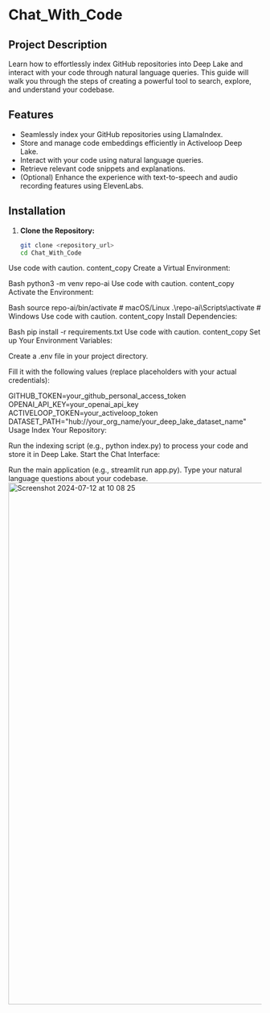 # Chat_With_Code

## Project Description

Learn how to effortlessly index GitHub repositories into Deep Lake and interact with your code through natural language queries. This guide will walk you through the steps of creating a powerful tool to search, explore, and understand your codebase.

## Features

- Seamlessly index your GitHub repositories using LlamaIndex.
- Store and manage code embeddings efficiently in Activeloop Deep Lake.
- Interact with your code using natural language queries.
- Retrieve relevant code snippets and explanations.
- (Optional) Enhance the experience with text-to-speech and audio recording features using ElevenLabs.

## Installation

1. **Clone the Repository:**
   ```bash
   git clone <repository_url>
   cd Chat_With_Code
Use code with caution.
content_copy
Create a Virtual Environment:

Bash
python3 -m venv repo-ai
Use code with caution.
content_copy
Activate the Environment:

Bash
source repo-ai/bin/activate  # macOS/Linux
.\repo-ai\Scripts\activate    # Windows
Use code with caution.
content_copy
Install Dependencies:

Bash
pip install -r requirements.txt
Use code with caution.
content_copy
Set up Your Environment Variables:

Create a .env file in your project directory.

Fill it with the following values (replace placeholders with your actual credentials):

GITHUB_TOKEN=your_github_personal_access_token
OPENAI_API_KEY=your_openai_api_key
ACTIVELOOP_TOKEN=your_activeloop_token
DATASET_PATH="hub://your_org_name/your_deep_lake_dataset_name"  
Usage
Index Your Repository:

Run the indexing script (e.g., python index.py) to process your code and store it in Deep Lake.
Start the Chat Interface:

Run the main application (e.g., streamlit run app.py).
Type your natural language questions about your codebase.
<img width="1036" alt="Screenshot 2024-07-12 at 10 08 25" src="https://github.com/user-attachments/assets/485759a8-9ff7-4bbc-98ff-24a3b0d610e8">



